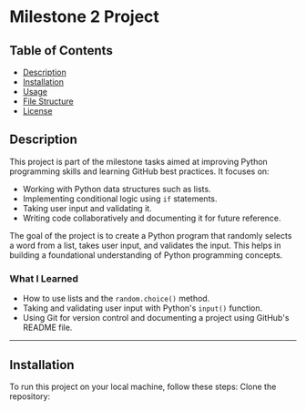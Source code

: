 # Milestone 2 Project

## Table of Contents
- [Description](#description)
- [Installation](#installation)
- [Usage](#usage)
- [File Structure](#file-structure)
- [License](#license)

## Description
This project is part of the milestone tasks aimed at improving Python programming skills and learning GitHub best practices. It focuses on:
- Working with Python data structures such as lists.
- Implementing conditional logic using `if` statements.
- Taking user input and validating it.
- Writing code collaboratively and documenting it for future reference.

The goal of the project is to create a Python program that randomly selects a word from a list, takes user input, and validates the input. This helps in building a foundational understanding of Python programming concepts.

### What I Learned
- How to use lists and the `random.choice()` method.
- Taking and validating user input with Python's `input()` function.
- Using Git for version control and documenting a project using GitHub's README file.

---

## Installation
To run this project on your local machine, follow these steps:
 Clone the repository:


